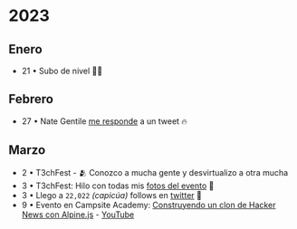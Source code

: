 # 2023

## Enero

- 21 • Subo de nivel 🧙‍♂️

## Febrero

- 27 • Nate Gentile [me responde](https://twitter.com/nategentile7/status/1630186539085967361) a un tweet 🔥

## Marzo

- 2 • T3chFest - 🫂 Conozco a mucha gente y desvirtualizo a otra mucha
- 3 • T3chFest: Hilo con todas mis [fotos del evento](https://twitter.com/baumannzone/status/1631376545800413184) 🤳
- 3 • Llego a `22,022` _(capicúa)_ follows en [twitter](https://twitter.com/baumannzone/status/1631435182061355009) 🎉
- 9 • Evento en Campsite Academy: [Construyendo un clon de Hacker News con Alpine.js](https://twitter.com/baumannzone/status/1633181704079790080) - [YouTube](https://www.youtube.com/watch?v=n7E5Go0I2fs)
